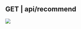 

## GET | api/recommend

[![](https://mermaid.ink/img/pako:eNptUtFq2zAU_ZWLnhxws9i168QPgyXeysbaQl0YDL8o1m0iYkueLG9NQ_69V3JSMqgfjM7ROVfnSvfAai2Q5WxjeLeFp6JSQN8GrcFaty0qEdx-fQLeyU_vzASurj47zaqRqGxwixY41B7As9EtFMvJe6FR5C1Kj-C7KpbBvVYIUjmt3zwb1CNXQrdUVaHhFsF4DB03vO2BAAw9GuAktd46OvuaWsCV1juJQekB1B7BX8lBcMvHg7gQxTr4IgRYDWI9kgb__JJ2O-ar1Efpt7y_iP9ND5SEevjQ79zj_7-N4I7v0FED9hb-EQ92i6erGws9mA1X8hULyhuU1siODmn2Xkd9Pw_NRSsrg3RDndEv-59S7fpgJMAz0Djq9BBOvR5kI36UD_fB0q0oR99p1SM47tyGo0RQ0jPD42l_wkLWomm5FDQpB1ewYpSnxYrltBTc7CpWqSPp-GB1uVc1y60ZMGRDR2mxkJwGrD2THVe_tb6ELD-wF5Yv4ml0k8RxnEVZPE-jm5DtWR6li2mSEptk11GSpNfHkL16_2yazdI4mc3ncZakURYtQoZCWm3uxrH20318AzMJ7sY?type=png)](https://mermaid.live/edit#pako:eNptUtFq2zAU_ZWLnhxws9i168QPgyXeysbaQl0YDL8o1m0iYkueLG9NQ_69V3JSMqgfjM7ROVfnSvfAai2Q5WxjeLeFp6JSQN8GrcFaty0qEdx-fQLeyU_vzASurj47zaqRqGxwixY41B7As9EtFMvJe6FR5C1Kj-C7KpbBvVYIUjmt3zwb1CNXQrdUVaHhFsF4DB03vO2BAAw9GuAktd46OvuaWsCV1juJQekB1B7BX8lBcMvHg7gQxTr4IgRYDWI9kgb__JJ2O-ar1Efpt7y_iP9ND5SEevjQ79zj_7-N4I7v0FED9hb-EQ92i6erGws9mA1X8hULyhuU1siODmn2Xkd9Pw_NRSsrg3RDndEv-59S7fpgJMAz0Djq9BBOvR5kI36UD_fB0q0oR99p1SM47tyGo0RQ0jPD42l_wkLWomm5FDQpB1ewYpSnxYrltBTc7CpWqSPp-GB1uVc1y60ZMGRDR2mxkJwGrD2THVe_tb6ELD-wF5Yv4ml0k8RxnEVZPE-jm5DtWR6li2mSEptk11GSpNfHkL16_2yazdI4mc3ncZakURYtQoZCWm3uxrH20318AzMJ7sY)